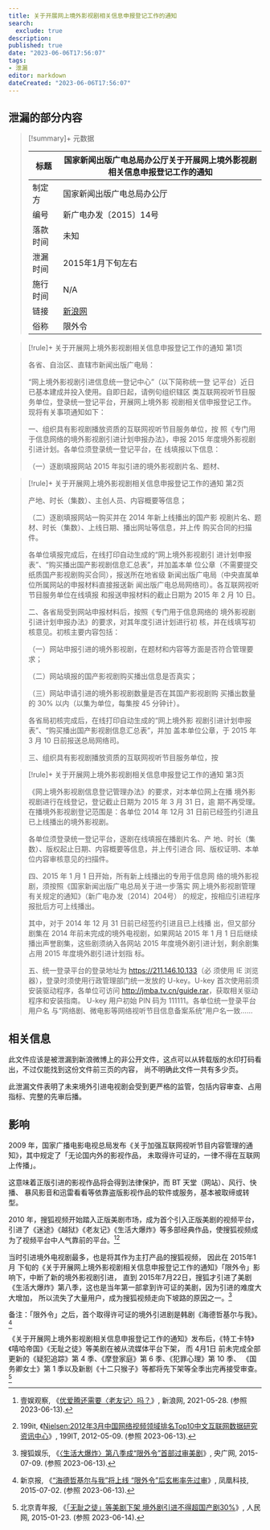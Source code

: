 ```yaml
---
title: 关于开展网上境外影视剧相关信息申报登记工作的通知
search:
  exclude: true
description:
published: true
date: "2023-06-06T17:56:07"
tags:
- 泄漏
editor: markdown
dateCreated: "2023-06-06T17:56:07"
---
```


## 泄漏的部分内容

> [!summary]+ 元数据
>
> <div markdown=1 class="infobox">
>
> | 标题     | 国家新闻出版广电总局办公厅关于开展网上境外影视剧相关信息申报登记工作的通知 |
> | -------- | -------------------------------------------------------------------------- |
> | 制定方   | 国家新闻出版广电总局办公厅                                                 |
> | 编号     | 新广电办发〔2015〕14号                                                     |
> | 落款时间 | 未知                                                                       |
> | 泄漏时间 | 2015年1月下旬左右                                                          |
> | 施行时间 | N/A                                                                        |
> | 链接     | [新浪网][]                                                                 |
> | 俗称     | 限外令                                                                     |
>
> </div>

[新浪网]: https://web.archive.org/web/20150708061035/http://ent.sina.com.cn/v/u/2015-01-21/doc-icczmvun5286071.shtml

> [!rule]+ 关于开展网上境外影视剧相关信息申报登记工作的通知 第1页
>
> 各省、自治区、直辖市新闻出版广电局：
>
> “网上境外影视剧引进信息统一登记中心”（以下简称统一登
> 记平台）近日已基本建成并投入使用。自即日起，请例句组织辖区
> 类互联网视听节目服务单位，登录统一登记平台，开展网上境外影
> 视剧相关信申报登记工作。现将有关事项通知如下：
>
> 一、组织具有影视剧播放资质的互联网视听节目服务单位，按
> 照《专门用于信息网络的境外影视剧引进计划申报办法》，申报
> 2015 年度境外影视剧引进计划。各单位须登录统一登记平台，在
> 线填报以下信息：
>
> （一）逐剧填报网站 2015 年拟引进的境外影视剧片名、题材、

> [!rule]+ 关于开展网上境外影视剧相关信息申报登记工作的通知 第2页
>
> 产地、时长（集数）、主创人员、内容概要等信息；
>
> （二）逐剧填报网站一购买并在 2014 年新上线播出的国产影
> 视剧片名、题材、时长（集数）、上线日期、播出网址等信息，并上传
> 购买合同的扫描件。
>
> 各单位填报完成后，在线打印自动生成的“网上境外影视剧引
> 进计划申报表”、“购买播出国产影视剧信息汇总表”，并加盖本单
> 位公章（不需要提交纸质国产影视剧购买合同），报送所在地省级
> 新闻出版广电局（中央直属单位所属网站的申报材料直接报送新
> 闻出版广电总局网络司）。各互联网视听节目服务单位在线填报
> 和报送申报材料的截止日期为 2015 年 2 月 10 日。
>
> 二、各省局受到网站申报材料后，按照《专门用于信息网络的
> 境外影视剧引进计划申报办法》的要求，对其年度引进计划进行初
> 核，并在线填写初核意见。初核主要内容包括：
>
> （一）网站申报引进的境外影视剧，在题材和内容等方面是否符合管理要求；
>
> （二）网站填报的国产影视剧购买播出信息是否真实；
>
> （三）网站申请引进的境外影视剧数量是否在其国产影视剧购
> 买播出数量的 30% 以内（以集为单位，每集按 45 分钟计）。
>
> 各省局初核完成后，在线打印自动生成的“网上境外影
> 视剧引进计划申报表”、“购买播出国产影视剧信息汇总表”，并加
> 盖本单位公章，于 2015 年 3 月 10 日前报送总局网络司。
>
> 三、组织具有影视剧播放资质的互联网视听节目服务单位，按

> [!rule]+ 关于开展网上境外影视剧相关信息申报登记工作的通知 第3页
>
> 《网上境外影视剧信息登记管理办法》的要求，对本单位网上在播
> 境外影视剧进行在线登记，登记截止日期为 2015 年 3 月 31 日，逾
> 期不再受理。在播境外影视剧登记范围是：各单位 2014 年 12月
> 31 日前已经签约引进且已上线播出的境外影视剧。
>
> 各单位须登录统一登记平台，逐剧在线填报在播剧片名、产
> 地、时长（集数）、版权起止日期、内容概要等信息，并上传引进合
> 同、版权证明、本单位内容审核意见的扫描件。
>
> 四、2015 年 1 月 1 日开始，所有新上线播出的专用于信息网
> 络的境外影视剧，须按照《国家新闻出版广电总局关于进一步落实
> 网上境外影视剧管理有关规定的通知》（新广电办发〔2014〕204号）
> 的规定，按相应引进程序报批后方可上线播出。
>
> 其中，对于 2014 年 12 月 31 日前已经签约引进且已上线播
> 出，但又部分剧集在 2014 年前未完成的境外电视剧，如果网站
> 2015 年 1 月 1 日后继续播出声誉剧集，这些剧须纳入各网站 2015
> 年度境外剧引进计划，剩余剧集占用 2015 年度境外剧引进计划指
> 标。
>
> 五、统一登录平台的登录地址为 <https://211.146.10.133>（必
> 须使用 IE 浏览器），登录时须使用行政管理部门统一发放的
> U-key。U-key 首次使用前须安装驱动程序，各单位可访问
> <http://jmba.tv.cn/guide.rar>，获取相关驱动程序和安装指南。
> U-key 用户初始 PIN 码为 111111。各单位统一登录平台用户名
> 与“网络剧、微电影等网络视听节目信息备案系统”用户名一致……

## 相关信息

此文件应该是被泄漏到新浪微博上的非公开文件，这点可以从转载版的水印打码看出，不过仅能找到这份文件前三页的内容，
尚不明确此文件一共有多少页。

此泄漏文件表明了未来境外引进电视剧会受到更严格的监管，包括内容审查、占用指标、完整的先审后播。

## 影响

2009 年，国家广播电影电视总局发布《关于加强互联网视听节目内容管理的通知》，其中规定了「无论国内外的影视作品，
未取得许可证的，一律不得在互联网上传播」。

这意味着正版引进的影视作品将会得到法律保护，而 BT 天堂（网站）、风行、快播、
暴风影音和迅雷看看等依靠盗版影视作品的软件或服务，基本被取缔或转型。

2010 年，搜狐视频开始踏入正版美剧市场，成为首个引入正版美剧的视频平台，
引进了《迷途》《越狱》《老友记》《生活大爆炸》等多部经典作品，使搜狐视频成为了视频平台中人气靠前的平台。[^0ueb9][^40586]

[^0ueb9]: 壹娱观察, 《[优爱腾还需要〈老友记〉吗？](https://web.archive.org/web/20230613053845/https://k.sina.com.cn/article_5942308705_162306f6102700ueb9.html)》, 新浪网, 2021-05-28. (参照 2023-06-13).

[^40586]: 199it, 《[Nielsen:2012年3月中国网络视频领域排名Top10中文互联网数据研究资讯中心](https://web.archive.org/web/20130524194135/http://www.199it.com/archives/40586.html)》, 199IT, 2012-05-09. (参照 2023-06-13).

当时引进境外电视剧最多，也是将其作为主打产品的搜狐视频，
因此在 2015年1月 下旬的《关于开展网上境外影视剧相关信息申报登记工作的通知》「限外令」影响下，中断了新的境外影视剧引进，
直到 2015年7月22日，搜狐才引进了美剧《生活大爆炸》第八季，这也是当年第一部拿到许可证的美剧，因为引进的难度大大增加，
所以流失了大量用户，成为搜狐视频走向下坡路的原因之一。[^44238]

[^44238]: 搜狐娱乐, 《[〈生活大爆炸〉第八季成“限外令”首部过审美剧](https://web.archive.org/web/20230608035122/http://news.cnr.cn/native/gd/20150709/t20150709_519144238.shtml)》, 央广网, 2015-07-09. (参照 2023-06-13).

备注：「限外令」之后，首个取得许可证的境外引进剧是韩剧《海德哲基尔与我》。[^24494]

[^24494]: 新京报, 《[“海德哲基尔与我”将上线 “限外令”后玄彬率先过审](https://web.archive.org/web/20230613080401/https://tech.ifeng.com/a/20150702/41124494_0.shtml)》, 凤凰科技, 2015-07-02. (参照 2023-06-13).

《关于开展网上境外影视剧相关信息申报登记工作的通知》发布后，《特工卡特》《嘻哈帝国》《无耻之徒》等美剧在被从流媒体平台下架，
而 4月1日 前未完成全部更新的《疑犯追踪》第 4 季、《摩登家庭》第 6 季、《犯罪心理》第 10 季、
《国务卿女士》第 1 季以及新剧《十二只猴子》等都将先下架等全季出完再接受审查。[^35821]

[^35821]: 北京青年报, 《[「无耻之徒」等美剧下架 境外剧引进不得超国产剧30%](https://web.archive.org/web/20160805231817/http://media.people.com.cn/n/2015/0123/c40606-26435821.html)》, 人民网, 2015-01-23. (参照 2023-06-14).
